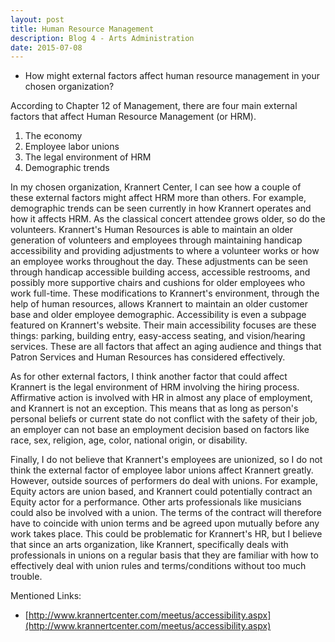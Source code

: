 ```yaml
---
layout: post
title: Human Resource Management
description: Blog 4 - Arts Administration
date: 2015-07-08
---
```


* How might external factors affect human resource management in your chosen organization?

According to Chapter 12 of Management, there are four main external factors that affect Human Resource Management (or HRM).

1. The economy
2. Employee labor unions
3. The legal environment of HRM
4. Demographic trends

In my chosen organization, Krannert Center, I can see how a couple of these external factors might affect HRM more than others. For example, demographic trends can be seen currently in how Krannert operates and how it affects HRM. As the classical concert attendee grows older, so do the volunteers. Krannert's Human Resources is able to maintain an older generation of volunteers and employees through maintaining handicap accessibility and providing adjustments to where a volunteer works or how an employee works throughout the day. These adjustments can be seen through handicap accessible building access, accessible restrooms, and possibly more supportive chairs and cushions for older employees who work full-time. These modifications to Krannert's environment, through the help of human resources, allows Krannert to maintain an older customer base and older employee demographic. Accessibility is even a subpage featured on Krannert's website. Their main accessibility focuses are these things: parking, building entry, easy-access seating, and vision/hearing services. These are all factors that affect an aging audience and things that Patron Services and Human Resources has considered effectively.

As for other external factors, I think another factor that could affect Krannert is the legal environment of HRM involving the hiring process. Affirmative action is involved with HR in almost any place of employment, and Krannert is not an exception. This means that as long as person's personal beliefs or current state do not conflict with the safety of their job, an employer can not base an employment decision based on factors like race, sex, religion, age, color, national origin, or disability.

Finally, I do not believe that Krannert's employees are unionized, so I do not think the external factor of employee labor unions affect Krannert greatly. However, outside sources of performers do deal with unions. For example, Equity actors are union based, and Krannert could potentially contract an Equity actor for a performance. Other arts professionals like musicians could also be involved with a union. The terms of the contract will therefore have to coincide with union terms and be agreed upon mutually before any work takes place. This could be problematic for Krannert's HR, but I believe that since an arts organization, like Krannert, specifically deals with professionals in unions on a regular basis that they are familiar with how to effectively deal with union rules and terms/conditions without too much trouble.

Mentioned Links:

* [http://www.krannertcenter.com/meetus/accessibility.aspx](http://www.krannertcenter.com/meetus/accessibility.aspx)
